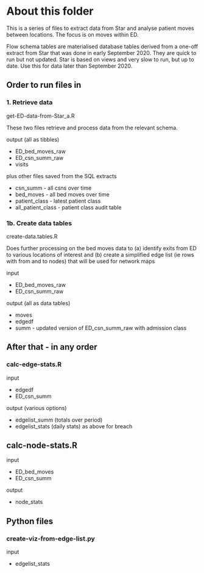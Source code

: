 # About this folder

This is a series of files to extract data from Star and analyse patient moves between locations.  The focus is on moves within ED. 

Flow schema tables are materialised database tables derived from a one-off extract from Star that was done in early September 2020. They are quick to run but not updated. Star is based on views and very slow to run, but up to date. Use this for data later than September 2020.


## Order to run files in

### 1. Retrieve data

get-ED-data-from-Star_a.R

These two files retrieve and process data from the relevant schema.  

output (all as tibbles)
- ED_bed_moves_raw
- ED_csn_summ_raw
- visits

plus other files saved from the SQL extracts

- csn_summ - all csns over time
- bed_moves - all bed moves over time
- patient_class - latest patient class
- all_patient_class - patient class audit table

### 1b. Create data tables

create-data.tables.R

Does further processing on the bed moves data to (a) identify exits from ED to various locations of interest and (b) create a simplified edge list (ie rows with from and to nodes) that will be used for  network maps

input
- ED_bed_moves_raw
- ED_csn_summ_raw

output (all as data tables)
- moves
- edgedf
- summ - updated version of ED_csn_summ_raw with admission class



## After that - in any order

### calc-edge-stats.R

input
- edgedf
- ED_csn_summ

output (various options)
- edgelist_summ (totals over period)
- edgelist_stats (daily stats)
as above for breach

## calc-node-stats.R

input
- ED_bed_moves
- ED_csn_summ

output
- node_stats


## Python files

### create-viz-from-edge-list.py

input
- edgelist_stats
